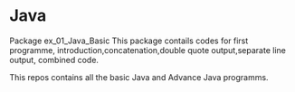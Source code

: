 # Java
Package ex_01_Java_Basic
This package contails codes for first programme, introduction,concatenation,double quote output,separate line output, combined code. 

This repos contains all the basic Java and Advance Java programms.
